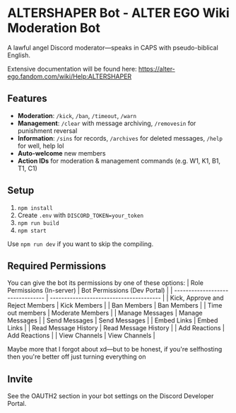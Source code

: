 # ALTERSHAPER Bot - ALTER EGO Wiki Moderation Bot

A lawful angel Discord moderator—speaks in CAPS with pseudo-biblical English.

Extensive documentation will be found here: https://alter-ego.fandom.com/wiki/Help:ALTERSHAPER

## Features

- **Moderation**: `/kick`, `/ban`, `/timeout`, `/warn`
- **Management**: `/clear` with message archiving, `/removesin` for punishment reversal
- **Information**: `/sins` for records, `/archives` for deleted messages, `/help` for well, help lol
- **Auto-welcome** new members
- **Action IDs** for moderation & management commands (e.g. W1, K1, B1, T1, C1)

## Setup

1. `npm install`
2. Create `.env` with `DISCORD_TOKEN=your_token`
3. `npm run build`
4. `npm start`

Use `npm run dev` if you want to skip the compiling.

## Required Permissions

You can give the bot its permissions by one of these options:
| Role Permissions (In-server) | Bot Permissions (Dev Portal) |
| -------------------------------- | --------------------------------------- |
| Kick, Approve and Reject Members | Kick Members |
| Ban Members | Ban Members |
| Time out members | Moderate Members |
| Manage Messages | Manage Messages |
| Send Messages | Send Messages |
| Embed Links | Embed Links |
| Read Message History | Read Message History |
| Add Reactions | Add Reactions |
| View Channels | View Channels |

Maybe more that I forgot about xd—but to be honest, if you're selfhosting then you're better off just turning everything on

## Invite

See the OAUTH2 section in your bot settings on the Discord Developer Portal.

